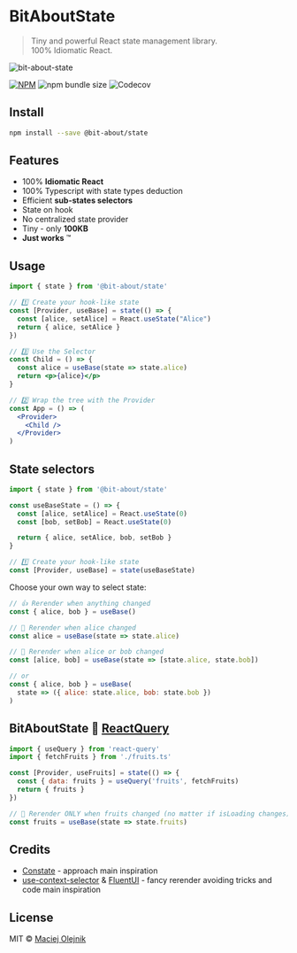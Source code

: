 # BitAboutState
> Tiny and powerful React state management library.<br />
> 100% Idiomatic React.<br />

![bit-about-state](https://user-images.githubusercontent.com/1496580/160495578-c4a54e53-7c5f-4bc3-9db3-a45c6ed45394.png)


[![NPM](https://img.shields.io/npm/v/@bit-about/state.svg)](https://www.npmjs.com/package/@bit-about/state) 
![npm bundle size](https://img.shields.io/bundlephobia/min/@bit-about/state?label=size)
![Codecov](https://img.shields.io/codecov/c/github/bit-about/state)

## Install

```bash
npm install --save @bit-about/state
```

## Features

- 100% **Idiomatic React**
- 100% Typescript with state types deduction
- Efficient **sub-states selectors**
- State on hook
- No centralized state provider
- Tiny - only **100KB**
- **Just works** ™️

## Usage

```jsx
import { state } from '@bit-about/state'

// 1️⃣ Create your hook-like state
const [Provider, useBase] = state(() => {
  const [alice, setAlice] = React.useState("Alice")
  return { alice, setAlice }
})

// 3️⃣ Use the Selector
const Child = () => {
  const alice = useBase(state => state.alice)
  return <p>{alice}</p>
}

// 2️⃣ Wrap the tree with the Provider
const App = () => (
  <Provider>
    <Child />
  </Provider>
)
```

## State selectors

```jsx
import { state } from '@bit-about/state'

const useBaseState = () => {
  const [alice, setAlice] = React.useState(0)
  const [bob, setBob] = React.useState(0)

  return { alice, setAlice, bob, setBob }
}

// 1️⃣ Create your hook-like state
const [Provider, useBase] = state(useBaseState)
```

Choose your own way to select state:

```jsx
// 👍 Rerender when anything changed
const { alice, bob } = useBase()

// 💪 Rerender when alice changed
const alice = useBase(state => state.alice)

// 🤌 Rerender when alice or bob changed
const [alice, bob] = useBase(state => [state.alice, state.bob])

// or
const { alice, bob } = useBase( 
  state => ({ alice: state.alice, bob: state.bob }) 
)
```

## BitAboutState 💛 [ReactQuery](https://github.com/tannerlinsley/react-query)

```jsx
import { useQuery } from 'react-query'
import { fetchFruits } from './fruits.ts'

const [Provider, useFruits] = state(() => {
  const { data: fruits } = useQuery('fruits', fetchFruits)
  return { fruits }
})

// 🧠 Rerender ONLY when fruits changed (no matter if isLoading changes)
const fruits = useBase(state => state.fruits)
```

## Credits
- [Constate](https://github.com/diegohaz/constate) - approach main inspiration
- [use-context-selector](https://github.com/dai-shi/use-context-selector) & [FluentUI](https://github.com/microsoft/fluentui) - fancy rerender avoiding tricks and code main inspiration


## License

MIT © [Maciej Olejnik](https://github.com/Gareneye)
